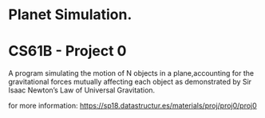 # Planet Simulation.
# CS61B - Project 0

A program simulating the motion of N objects in a plane,accounting for the gravitational forces mutually affecting each object as demonstrated by Sir Isaac Newton’s Law of Universal Gravitation.

for more information: https://sp18.datastructur.es/materials/proj/proj0/proj0
